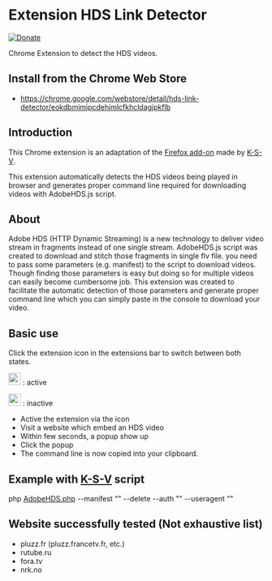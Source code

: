 # Extension HDS Link Detector
[![Donate](https://img.shields.io/badge/Donate-PayPal-green.svg)](https://www.paypal.com/cgi-bin/webscr?cmd=_s-xclick&hosted_button_id=9LWA3PBZBJ9ZW)

Chrome Extension to detect the HDS videos.

## Install from the Chrome Web Store
* https://chrome.google.com/webstore/detail/hds-link-detector/eokdbmimjpcdehjmlcfkhcldagjpkflb

## Introduction

This Chrome extension is an adaptation of the [Firefox add-on](https://addons.mozilla.org/fr/firefox/addon/hds-link-detector/) made by [K-S-V](https://github.com/K-S-V).

This extension automatically detects the HDS videos being played in browser and generates proper command line required for downloading videos with AdobeHDS.js script.

## About
Adobe HDS (HTTP Dynamic Streaming) is a new technology to deliver video stream in fragments instead of one single stream. AdobeHDS.js script was created to download and stitch those fragments in single flv file. you need to pass some parameters (e.g. manifest) to the script to download videos. Though finding those parameters is easy but doing so for multiple videos can easily become cumbersome job. This extension was created to facilitate the automatic detection of those parameters and generate proper command line which you can simply paste in the console to download your video.

## Basic use

Click the extension icon in the extensions bar to switch between both states.
>
<img src="https://raw.githubusercontent.com/8HoLoN/Extension-HDS-Link-Detector/master/src/images/hds_enabled.png" width="24"> : active
>
<img src="https://raw.githubusercontent.com/8HoLoN/Extension-HDS-Link-Detector/master/src/images/hds_disabled.png" width="24"> : inactive

* Active the extension via the icon
* Visit a website which embed an HDS video
* Within few seconds, a popup show up
* Click the popup
* The command line is now copied into your clipboard.

## Example with [K-S-V](https://github.com/K-S-V) script
php [AdobeHDS.php](https://raw.githubusercontent.com/K-S-V/Scripts/master/AdobeHDS.php) --manifest "" --delete --auth "" --useragent ""

## Website successfully tested (Not exhaustive list)
* pluzz.fr (pluzz.francetv.fr, etc.)
* rutube.ru
* fora.tv
* nrk.no
